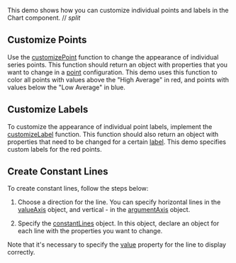 This demo shows how you can customize individual points and labels in the Chart component.
// _split_

## Customize Points

Use the [customizePoint](/Documentation/ApiReference/UI_Components/dxChart/Configuration/#customizePoint) function to change the appearance of individual series points. This function should return an object with properties that you want to change in a [point](/Documentation/ApiReference/UI_Components/dxChart/Configuration/series/point/) configuration. This demo uses this function to color all points with values above the "High Average" in red, and points with values below the "Low Average" in blue.

## Customize Labels

To customize the appearance of individual point labels, implement the [customizeLabel](/Documentation/ApiReference/UI_Components/dxChart/Configuration/#customizeLabel) function. This function should also return an object with properties that need to be changed for a certain [label](/Documentation/ApiReference/UI_Components/dxChart/Configuration/series/label/). This demo specifies custom labels for the red points.

## Create Constant Lines

To create constant lines, follow the steps below:

1. Choose a direction for the line. You can specify horizontal lines in the [valueAxis](/Documentation/ApiReference/UI_Components/dxChart/Configuration/valueAxis/) object, and vertical - in the [argumentAxis](/Documentation/ApiReference/UI_Components/dxChart/Configuration/argumentAxis/) object.

2. Specify the [constantLines](/Documentation/ApiReference/UI_Components/dxChart/Configuration/valueAxis/constantLines/) object. In this object, declare an object for each line with the properties you want to change.

Note that it's necessary to specify the [value](/Documentation/ApiReference/UI_Components/dxChart/Configuration/valueAxis/constantLines/#value) property for the line to display correctly.

